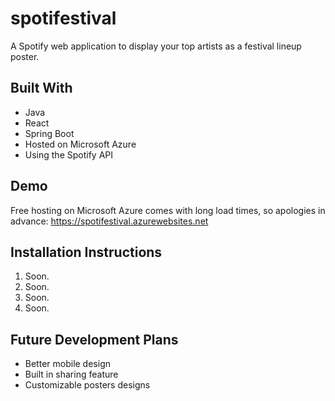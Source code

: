 # spotifestival

A Spotify web application to display your top artists as a festival lineup poster.

## Built With
* Java
* React
* Spring Boot
* Hosted on Microsoft Azure
* Using the Spotify API

## Demo
Free hosting on Microsoft Azure comes with long load times, so apologies in advance: https://spotifestival.azurewebsites.net

## Installation Instructions
1. Soon.
2. Soon.
3. Soon.
4. Soon.

## Future Development Plans
* Better mobile design
* Built in sharing feature
* Customizable posters designs
